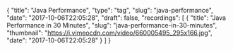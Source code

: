 {
  "title": "Java Performance",
  "type": "tag",
  "slug": "java-performance",
  "date": "2017-10-06T22:05:28",
  "draft": false,
  "recordings": [
    {
      "title": "Java Performance in 30 Minutes",
      "slug": "java-performance-in-30-minutes",
      "thumbnail": "https://i.vimeocdn.com/video/660005495_295x166.jpg",
      "date": "2017-10-06T22:05:28"
    }
  ]
}